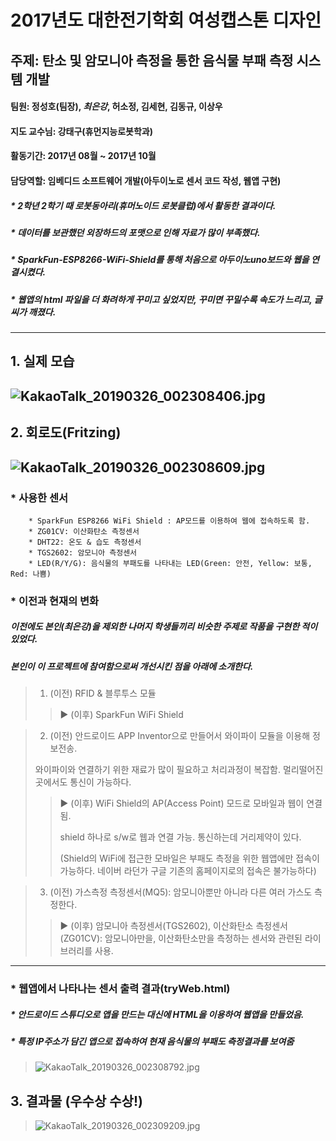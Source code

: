 # 2017년도 대한전기학회 여성캡스톤 디자인 #
## 주제: 탄소 및 암모니아 측정을 통한 음식물 부패 측정 시스템 개발 ##
#### 팀원: 정성호(팀장), ***최은강***, 허소정, 김세현, 김동규, 이상우 
#### 지도 교수님: 강태구(휴먼지능로봇학과)
#### 활동기간: 2017년 08월 ~ 2017년 10월
#### 담당역할: 임베디드 소프트웨어 개발(아두이노로 센서 코드 작성, 웹앱 구현)
##### * 2학년 2학기 때 로봇동아리(휴머노이드 로봇클럽)에서 활동한 결과이다.
##### * 데이터를 보관했던 외장하드의 포맷으로 인해 자료가 많이 부족했다.
##### * SparkFun-ESP8266-WiFi-Shield를 통해 처음으로 아두이노uno보드와 웹을 연결시켰다.
##### * 웹앱의 html 파일을 더 화려하게 꾸미고 싶었지만, 꾸미면 꾸밀수록 속도가 느리고, 글씨가 깨졌다.
- - -
## 1. 실제 모습 ##

![KakaoTalk_20190326_002308406.jpg](./KakaoTalk_20190326_002308406.jpg)
-----------------------------------------------------------------------
## 2. 회로도(Fritzing) ##

![KakaoTalk_20190326_002308609.jpg](./KakaoTalk_20190326_002308609.jpg)
-------------------------------------------------------------------------------------
### * 사용한 센서 ###
        * SparkFun ESP8266 WiFi Shield : AP모드를 이용하여 웹에 접속하도록 함.
        * ZG01CV: 이산화탄소 측정센서
        * DHT22: 온도 & 습도 측정센서
        * TGS2602: 암모니아 측정센서
        * LED(R/Y/G): 음식물의 부패도를 나타내는 LED(Green: 안전, Yellow: 보통, Red: 나쁨)
        
### * 이전과 현재의 변화
##### 이전에도 본인(최은강)을 제외한 나머지 학생들끼리 비슷한 주제로 작품을 구현한 적이 있었다.
##### 본인이 이 프로젝트에 참여함으로써 개선시킨 점을 아래에 소개한다.
>1. (이전) RFID & 블루투스 모듈
> 
>> ▶ (이후) SparkFun WiFi Shield


>2. (이전) 안드로이드 APP Inventor으로 만들어서 와이파이 모듈을 이용해 정보전송.
>
> 와이파이와 연결하기 위한 재료가 많이 필요하고 처리과정이 복잡함. 멀리떨어진 곳에서도 통신이 가능하다.
> 
>> ▶ (이후) WiFi Shield의 AP(Access Point) 모드로 모바일과 웹이 연결됨. 
>>
>> shield 하나로 s/w로 웹과 연결 가능. 통신하는데 거리제약이 있다.
>>
>> (Shield의 WiFi에 접근한 모바일은 부패도 측정을 위한 웹앱에만 접속이 가능하다. 네이버 라던가 구글 기존의 홈페이지로의 접속은 불가능하다)


>3. (이전) 가스측정 측정센서(MQ5): 암모니아뿐만 아니라 다른 여러 가스도 측정한다.
> 
>> ▶ (이후) 암모니아 측정센서(TGS2602), 이산화탄소 측정센서(ZG01CV):  암모니아만을, 이산화탄소만을 측정하는 센서와 관련된 라이브러리를 사용.
         
----------------------------------------------------------------------------------------
### * 웹앱에서 나타나는 센서 출력 결과(tryWeb.html) ###
##### * 안드로이드 스튜디오로 앱을 만드는 대신에 HTML을 이용하여 웹앱을 만들었음.
##### * 특정 IP주소가 담긴 앱으로 접속하여 현재 음식물의 부패도 측정결과를 보여줌
>![KakaoTalk_20190326_002308792.jpg](./KakaoTalk_20190326_002308792.jpg)


## 3. 결과물 (우수상 수상!)
>![KakaoTalk_20190326_002309209.jpg](./KakaoTalk_20190326_002309209.jpg)

